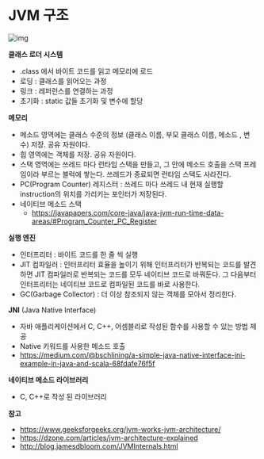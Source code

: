 # JVM 구조

![img](https://lh3.googleusercontent.com/fD82rlPYilfe3220xvV8AHtveVy3e8PvLSIzOOT5iOlG32kSIqZGb34XdTctb3zDbvfPaT_k5rXpOXdLYI7-Uy06Ai6XS0NFGSijE8VmwkohtX-KlpHzzNF8ngBNuHZnIAumq4Gu)

**클래스 로더 시스템**

- .class 에서 바이트 코드를 읽고 메모리에 로드
- 로딩 : 클래스를 읽어오는 과정
- 링크 : 레퍼런스를 연결하는 과정
- 초기화 : static 값들 초기화 및 변수에 할당

**메모리**

- 메소드 영역에는 클래스 수준의 정보 (클래스 이름, 부모 클래스 이름, 메소드 , 변수) 저장. 공유 자원이다.
- 힙 영역에는 객체를 저장. 공유 자원이다.
- 스택 영역에는 쓰레드 마다 런타임 스택을 만들고, 그 안에 메소드 호출을 스택 프레임이라 부르는 블럭에 쌓는다. 쓰레드가 종료되면 런타임 스택도 사라진다.
- PC(Program Counter) 레지스터 : 쓰레드 마다 쓰레드 내 현재 실행할 instruction의 위치를 가리키는 포인터가 저장된다.
- 네이티브 메소드 스택
  - https://javapapers.com/core-java/java-jvm-run-time-data-areas/#Program_Counter_PC_Register

**실행 엔진**

- 인터프리터 : 바이트 코드를 한 줄 씩 실행
- JIT 컴파일러 : 인터프리터 효율을 높이기 위해 인터프리터가 반복되는 코드를 발견하면 JIT 컴파일러로 반복되는 코드를 모두 네이티브 코드로 바꿔둔다. 그 다음부터 인터프리터는 네이티브 코드로 컴파일된 코드를 바로 사용한다.
- GC(Garbage Collector) : 더 이상 참조되지 않는 객체를 모아서 정리한다.

**JNI** (Java Native Interface)

- 자바 애플리케이션에서 C, C++, 어셈블리로 작성된 함수를 사용할 수 있는 방법 제공
- Native 키워드를 사용한 메소드 호출
- https://medium.com/@bschlining/a-simple-java-native-interface-jni-example-in-java-and-scala-68fdafe76f5f 

**네이티브 메소드 라이브러리**

- C, C++로 작성 된 라이브러리

**참고**

- https://www.geeksforgeeks.org/jvm-works-jvm-architecture/
- https://dzone.com/articles/jvm-architecture-explained
- http://blog.jamesdbloom.com/JVMInternals.html

